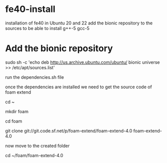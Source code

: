 # fe40-install
installation of fe40 in Ubuntu 20 and 22
add the bionic repository to the sources to be able to install g++-5 gcc-5
# Add the bionic repository 
sudo sh -c 'echo deb http://us.archive.ubuntu.com/ubuntu/ bionic universe >> /etc/apt/sources.list'

run the dependencies.sh file

once the dependencies are installed
we need to get the source code of foam extend

cd ~

mkdir foam

cd foam

git clone git://git.code.sf.net/p/foam-extend/foam-extend-4.0 foam-extend-4.0

now move to the created folder

cd ~/foam/foam-extend-4.0



